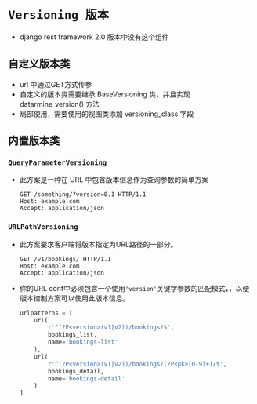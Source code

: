 # `Versioning 版本`

- django rest framework 2.0 版本中没有这个组件

## 自定义版本类

- url 中通过GET方式传参
- 自定义的版本类需要继承 BaseVersioning 类，并且实现 datarmine_version() 方法
- 局部使用，需要使用的视图类添加 versioning_class 字段

## 内置版本类

### `QueryParameterVersioning`

- 此方案是一种在 URL 中包含版本信息作为查询参数的简单方案

  ```text
  GET /something/?version=0.1 HTTP/1.1
  Host: example.com
  Accept: application/json
  ```

  

### `URLPathVersioning`

- 此方案要求客户端将版本指定为URL路径的一部分。

  ```text
  GET /v1/bookings/ HTTP/1.1
  Host: example.com
  Accept: application/json
  ```

- 你的URL conf中必须包含一个使用`'version'`关键字参数的匹配模式，，以便版本控制方案可以使用此版本信息。

  ```python
  urlpatterns = [
      url(
          r'^(?P<version>(v1|v2))/bookings/$',
          bookings_list,
          name='bookings-list'
      ),
      url(
          r'^(?P<version>(v1|v2))/bookings/(?P<pk>[0-9]+)/$',
          bookings_detail,
          name='bookings-detail'
      )
  ]
  ```

  

  